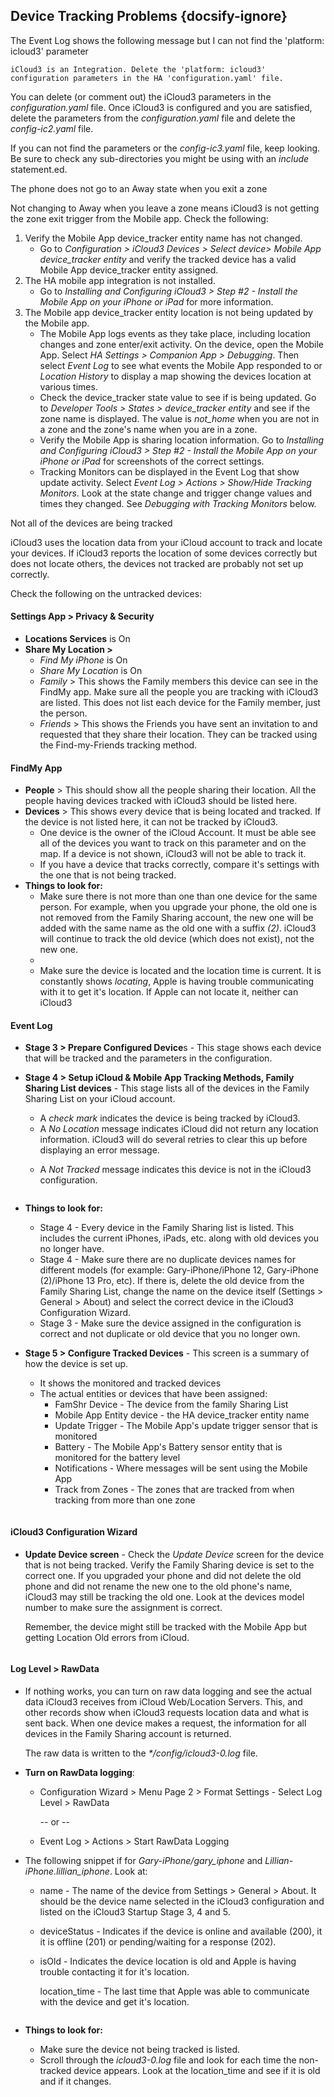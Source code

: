 ## Device Tracking Problems  {docsify-ignore}





<deails>
<summary>The Event Log shows the following message but I can not find the 'platform: icloud3' parameter</summary>
<pre><code>iCloud3 is <span class="hljs-keyword">an</span> Integration. Delete <span class="hljs-keyword">the</span> <span class="hljs-string">'platform: icloud3'</span>
configuration parameters <span class="hljs-keyword">in</span> <span class="hljs-keyword">the</span> HA <span class="hljs-string">'configuration.yaml'</span> <span class="hljs-built_in">file</span>.
</code></pre><p>You can delete (or comment out) the iCloud3 parameters in the <em>configuration.yaml</em> file. Once iCloud3 is configured and you are satisfied, delete the parameters from the <em>configuration.yaml</em> file and delete the <em>config-ic2.yaml</em> file.</p>
<p>If you can not find the parameters or the <em>config-ic3.yaml</em> file, keep looking. Be sure to check any sub-directories you might be using with an <em>include</em> statement.ed.</p>
</details>


<deails>
<summary>The phone does not go to an Away state when you exit a zone</summary>
<p>Not changing to Away when you leave a zone means iCloud3 is not getting the zone exit trigger from the Mobile app. Check the following:</p>
<ol>
<li>Verify the Mobile App device_tracker entity name has not changed. <ul>
<li>Go to <em>Configuration &gt; iCloud3 Devices &gt; Select device&gt; Mobile App device_tracker entity</em> and verify the tracked device has a valid Mobile App device_tracker entity assigned.</li>
</ul>
</li>
<li>The HA mobile app integration is not installed. <ul>
<li>Go to <em>Installing and Configuring iCloud3 &gt; Step #2 - Install the Mobile App on your iPhone or iPad</em> for more information.</li>
</ul>
</li>
<li>The Mobile app device_tracker entity location is not being updated by the Mobile app. <ul>
<li>The Mobile App logs events as they take place, including location changes and zone enter/exit activity. On the device, open the Mobile App. Select <em>HA Settings &gt; Companion App &gt; Debugging</em>. Then select <em>Event Log</em> to see what events the Mobile App responded to or <em>Location History</em> to display a map showing the devices location at various times.</li>
<li>Check the device_tracker state value to see if is being updated. Go to <em>Developer Tools &gt; States &gt; device_tracker entity</em> and see if the zone name is displayed. The value is <em>not_home</em> when you are not in a zone and the zone&#39;s name when you are in a zone.</li>
<li>Verify the Mobile App is sharing location information. Go to <em>Installing and Configuring iCloud3 &gt; Step #2 - Install the Mobile App on your iPhone or iPad</em> for screenshots of the correct settings.</li>
<li>Tracking Monitors can be displayed in the Event Log that show update activity. Select <em>Event Log &gt; Actions &gt; Show/Hide Tracking Monitors</em>. Look at the state change and trigger change values and times they changed. See <em>Debugging with Tracking Monitors</em> below.</li>
</ul>
</li>
</ol>
</details>

<deails>
<summary> Not all of the devices are being tracked

<p>iCloud3 uses the location data from your iCloud account to track and locate your devices. If iCloud3 reports the location of some devices correctly but does not locate others, the devices not tracked are probably not set up correctly.</p>
<p>Check the following on the untracked devices:</p>
<h4 id="settings-app-privacy-security">Settings App &gt; Privacy &amp; Security</h4>
<ul>
<li><strong>Locations Services</strong> is On</li>
<li><strong>Share My Location &gt;</strong><ul>
<li><em>Find My iPhone</em> is On</li>
<li><em>Share My Location</em> is On</li>
<li><em>Family</em> &gt; This shows the Family members this device can see in the FindMy app. Make sure all the people you are tracking with iCloud3 are listed. This does not list each device for the Family member, just the person.</li>
<li><em>Friends</em> &gt; This shows the Friends you have sent an invitation to and requested that they share their location. They can be tracked using the Find-my-Friends tracking method.</li>
</ul>
</li>
</ul>
<h4 id="findmy-app">FindMy App</h4>
<ul>
<li><strong>People</strong> &gt; This should show all the people sharing their location. All the people having devices tracked with iCloud3 should be listed here.</li>
<li><strong>Devices</strong> &gt; This shows every device that is being located and tracked. If the device is not listed here, it can not be tracked by iCloud3. <ul>
<li>One device is the owner of the iCloud Account. It must be able see all of the devices you want to track on this parameter and on the map. If a device is not shown, iCloud3 will not be able to track it.</li>
<li>If you have a device that tracks correctly, compare it&#39;s settings with the one that is not being tracked.</li>
</ul>
</li>
<li><strong>Things to look for:</strong><ul>
<li>Make sure there is not more than one than one device for the same person. For example, when you upgrade your phone, the old one is not removed from the Family Sharing account, the new one will be added with the same name as the old one with a suffix <em>(2)</em>. iCloud3 will continue to track the old device (which does not exist), not the new one.</li>
<li></li>
<li>Make sure the device is located and the location time is current. It is constantly shows <em>locating</em>, Apple is having trouble communicating with it to get it&#39;s location. If Apple can not locate it, neither can iCloud3</li>
</ul>
</li>
</ul>
<h4 id="event-log">Event Log</h4>
<ul>
<li><strong>Stage 3 &gt; Prepare Configured Device</strong>s - This stage shows each device that will be tracked and the parameters in the configuration.</li>
<li><p><strong>Stage 4 &gt; Setup iCloud &amp; Mobile App Tracking Methods, Family Sharing List devices</strong> - This stage lists all of the devices in the Family Sharing List on your iCloud account. </p>
<ul>
<li>A <em>check mark</em> indicates the device is being tracked by iCloud3. </li>
<li>A <em>No Location</em> message indicates iCloud did not return any location information. iCloud3 will do several retries to clear this up before displaying an error message.</li>
<li><p>A <em>Not Tracked</em> message indicates this device is not in the iCloud3 configuration.</p>
<p><img src="../icloud3_v3_docs/images/evlog-stage-3-4.png" alt=""></p>
</li>
</ul>
</li>
<li><p><strong>Things to look for:</strong></p>
<ul>
<li>Stage 4 - Every device in the Family Sharing list is listed. This includes the current iPhones, iPads, etc. along with old devices you no longer have.</li>
<li>Stage 4 - Make sure there are no duplicate devices names for different models (for example: Gary-iPhone/iPhone 12, Gary-iPhone (2)/iPhone 13 Pro, etc). If there is, delete the old device from the Family Sharing List, change the name on the device itself (Settings &gt; General &gt; About) and select the correct device in the iCloud3 Configuration Wizard.</li>
<li>Stage 3 - Make sure the device assigned in the configuration is correct and not  duplicate or old device that you no longer own.</li>
</ul>
</li>
<li><p><strong>Stage 5 &gt; Configure Tracked Devices</strong> - This screen is a summary of how the device is set up. </p>
<ul>
<li>It shows the monitored and tracked devices</li>
<li>The actual entities or devices that have been assigned:<ul>
<li>FamShr Device - The device from the family Sharing List</li>
<li>Mobile App Entity device - the HA device_tracker entity name</li>
<li>Update Trigger - The Mobile App&#39;s update trigger sensor that is monitored</li>
<li>Battery - The Mobile App&#39;s Battery sensor entity that is monitored for the battery level</li>
<li>Notifications - Where messages will be sent using the Mobile App</li>
<li>Track from Zones -  The zones that are tracked from when tracking from more than one zone</li>
</ul>
</li>
</ul>
</li>
</ul>
<p><img src="../icloud3_v3_docs/images/evlog-stage-5.png" alt=""></p>
<h4 id="icloud3-configuration-wizard">iCloud3 Configuration Wizard</h4>
<ul>
<li><p><strong>Update Device screen</strong> - Check the <em>Update Device</em> screen for the device that is not being tracked. Verify the Family Sharing device is set to the correct one. If you upgraded your phone and did not delete the old phone and did not rename the new one to the old phone&#39;s name, iCloud3 may still be tracking the old one. Look at the devices model number to make sure the assignment is correct.</p>
<p>Remember, the device might still be tracked with the Mobile App but getting Location Old errors from iCloud.</p>
<p><img src="../icloud3_v3_docs/images/cf-device-update-famshr.png" alt=""></p>
</li>
</ul>
<h4 id="log-level-rawdata">Log Level &gt; RawData</h4>
<ul>
<li><p>If nothing works, you can turn on raw data logging and see the actual data iCloud3 receives from iCloud Web/Location Servers. This, and other records show when iCloud3 requests location data and what is sent back. When one device makes a request, the information for all devices in the Family Sharing account is returned. </p>
<p>The raw data is written to the <em>*/config/icloud3-0.log</em> file.</p>
</li>
<li><p><strong>Turn on RawData logging</strong>:</p>
<ul>
<li><p>Configuration Wizard &gt; Menu Page 2 &gt; Format Settings - Select Log Level &gt; RawData</p>
<p>-- or --</p>
</li>
<li><p>Event Log &gt; Actions &gt; Start RawData Logging</p>
</li>
</ul>
</li>
<li><p>The following snippet if for <em>Gary-iPhone/gary_iphone</em> and <em>Lillian-iPhone.lillian_iphone</em>. Look at:</p>
<ul>
<li><p>name - The name of the device from Settings &gt; General &gt; About. It should be the device name selected in the iCloud3 configuration and listed on the iCloud3 Startup Stage 3, 4 and 5.</p>
</li>
<li><p>deviceStatus - Indicates if the device is online and available (200), it it is offline (201) or pending/waiting for a response (202).</p>
</li>
<li><p>isOld - Indicates the device location is old and Apple is having trouble contacting it for it&#39;s location.</p>
<p>location_time - The last time that Apple was able to communicate with the device and get it&#39;s location.</p>
</li>
</ul>
<p><img src="../icloud3_v3_docs/images/debug-rawdata.png" alt=""></p>
</li>
<li><p><strong>Things to look for:</strong></p>
<ul>
<li>Make sure the device not being tracked is listed.</li>
<li>Scroll through the <em>icloud3-0.log</em> file and look for each time the non-tracked device appears. Look at the location_time and see if it is old and if it changes.</li>
</ul>
</li>
</ul>
</details>

